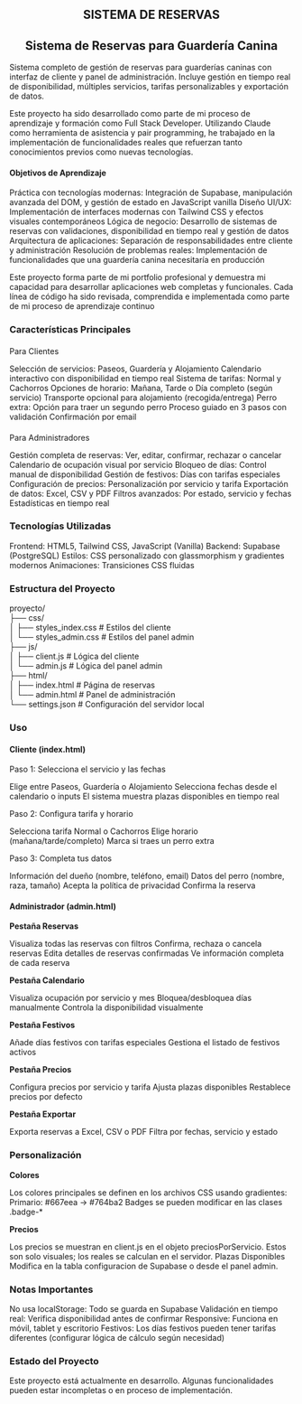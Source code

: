 <h2 align="center">SISTEMA DE RESERVAS</h2>

<h2 align="center">Sistema de Reservas para Guardería Canina</h2>

Sistema completo de gestión de reservas para guarderías caninas con interfaz de cliente y panel de administración. Incluye gestión en tiempo real de disponibilidad, múltiples servicios, tarifas personalizables y exportación de datos.

Este proyecto ha sido desarrollado como parte de mi proceso de aprendizaje y formación como Full Stack Developer. Utilizando Claude como herramienta de asistencia y pair programming, he trabajado en la implementación de funcionalidades reales que refuerzan tanto conocimientos previos como nuevas tecnologías.

<h4>Objetivos de Aprendizaje</h4>

Práctica con tecnologías modernas: Integración de Supabase, manipulación avanzada del DOM, y gestión de estado en JavaScript vanilla
Diseño UI/UX: Implementación de interfaces modernas con Tailwind CSS y efectos visuales contemporáneos
Lógica de negocio: Desarrollo de sistemas de reservas con validaciones, disponibilidad en tiempo real y gestión de datos
Arquitectura de aplicaciones: Separación de responsabilidades entre cliente y administración
Resolución de problemas reales: Implementación de funcionalidades que una guardería canina necesitaría en producción

Este proyecto forma parte de mi portfolio profesional y demuestra mi capacidad para desarrollar aplicaciones web completas y funcionales. Cada línea de código ha sido revisada, comprendida e implementada como parte de mi proceso de aprendizaje continuo

<h3>Características Principales</h3>

<h4></h4>
Para Clientes

Selección de servicios: Paseos, Guardería y Alojamiento
Calendario interactivo con disponibilidad en tiempo real
Sistema de tarifas: Normal y Cachorros
Opciones de horario: Mañana, Tarde o Día completo (según servicio)
Transporte opcional para alojamiento (recogida/entrega)
Perro extra: Opción para traer un segundo perro
Proceso guiado en 3 pasos con validación
Confirmación por email

<h4></h4>
Para Administradores

Gestión completa de reservas: Ver, editar, confirmar, rechazar o cancelar
Calendario de ocupación visual por servicio
Bloqueo de días: Control manual de disponibilidad
Gestión de festivos: Días con tarifas especiales
Configuración de precios: Personalización por servicio y tarifa
Exportación de datos: Excel, CSV y PDF
Filtros avanzados: Por estado, servicio y fechas
Estadísticas en tiempo real

<h3>Tecnologías Utilizadas</h3>

Frontend: HTML5, Tailwind CSS, JavaScript (Vanilla)
Backend: Supabase (PostgreSQL)
Estilos: CSS personalizado con glassmorphism y gradientes modernos
Animaciones: Transiciones CSS fluidas

<h3>Estructura del Proyecto</h3>

proyecto/ <br>
├── css/ <br>
│   ├── styles_index.css      # Estilos del cliente <br>
│   └── styles_admin.css      # Estilos del panel admin <br>
├── js/ <br>
│   ├── client.js             # Lógica del cliente <br>
│   └── admin.js              # Lógica del panel admin <br>
├── html/ <br>
│   ├── index.html            # Página de reservas <br>
│   └── admin.html            # Panel de administración <br>
└── settings.json             # Configuración del servidor local <br>

<h3>Uso</h3>

<h4>Cliente (index.html)</h4>

Paso 1: Selecciona el servicio y las fechas

Elige entre Paseos, Guardería o Alojamiento
Selecciona fechas desde el calendario o inputs
El sistema muestra plazas disponibles en tiempo real


Paso 2: Configura tarifa y horario

Selecciona tarifa Normal o Cachorros
Elige horario (mañana/tarde/completo)
Marca si traes un perro extra


Paso 3: Completa tus datos

Información del dueño (nombre, teléfono, email)
Datos del perro (nombre, raza, tamaño)
Acepta la política de privacidad
Confirma la reserva


<h4>Administrador (admin.html)</h4>


<strong> Pestaña Reservas </strong>


Visualiza todas las reservas con filtros
Confirma, rechaza o cancela reservas
Edita detalles de reservas confirmadas
Ve información completa de cada reserva

<strong> Pestaña Calendario </strong>

Visualiza ocupación por servicio y mes
Bloquea/desbloquea días manualmente
Controla la disponibilidad visualmente

<strong> Pestaña Festivos </strong>

Añade días festivos con tarifas especiales
Gestiona el listado de festivos activos

<strong> 
Pestaña Precios </strong>

Configura precios por servicio y tarifa
Ajusta plazas disponibles
Restablece precios por defecto

<strong>Pestaña Exportar </strong>

Exporta reservas a Excel, CSV o PDF
Filtra por fechas, servicio y estado

<h3>Personalización</h3>

<strong> Colores </strong>

Los colores principales se definen en los archivos CSS usando gradientes:
Primario: #667eea → #764ba2
Badges se pueden modificar en las clases .badge-*

<strong> Precios </strong>

Los precios se muestran en client.js en el objeto preciosPorServicio. Estos son solo visuales; los reales se calculan en el servidor.
Plazas Disponibles
Modifica en la tabla configuracion de Supabase o desde el panel admin.


<h3>Notas Importantes</h3>

No usa localStorage: Todo se guarda en Supabase
Validación en tiempo real: Verifica disponibilidad antes de confirmar
Responsive: Funciona en móvil, tablet y escritorio
Festivos: Los días festivos pueden tener tarifas diferentes (configurar lógica de cálculo según necesidad)


<h3>Estado del Proyecto</h3>

Este proyecto está actualmente en desarrollo. Algunas funcionalidades pueden estar incompletas o en proceso de implementación.
